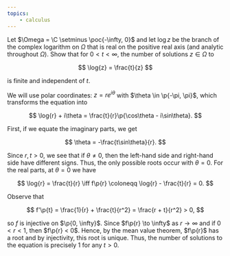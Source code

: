 ```yaml
---
topics:
    - calculus
---
```


<problem>

Let $\Omega = \C \setminus \poc{-\infty, 0}$ and let $\log{z}$ be the branch of the complex logarithm on $\Omega$ that is real on the positive real axis (and analytic throughout $\Omega$). Show that for $0 < t < \infty$, the number of solutions $z \in \Omega$ to

$$
\log{z} = \frac{t}{z}
$$

is finite and independent of $t$.

</problem>

<solution>

We will use polar coordinates: $z = re^{i\theta}$ with $\theta \in \p{-\pi, \pi}$, which transforms the equation into

$$
\log{r} + i\theta
    = \frac{t}{r}\p{\cos\theta - i\sin\theta}.
$$

First, if we equate the imaginary parts, we get

$$
\theta = -\frac{t\sin\theta}{r}.
$$

Since $r, t > 0$, we see that if $\theta \neq 0$, then the left-hand side and right-hand side have different signs. Thus, the only possible roots occur with $\theta = 0$. For the real parts, at $\theta = 0$ we have

$$
\log{r} = \frac{t}{r}
\iff f\p{r} \coloneqq \log{r} - \frac{t}{r} = 0.
$$

Observe that

$$
f'\p{t}
    = \frac{1}{r} + \frac{t}{r^2}
    = \frac{r + t}{r^2} > 0,
$$

so $f$ is injective on $\p{0, \infty}$. Since $f\p{r} \to \infty$ as $r \to \infty$ and if $0 < r < 1$, then $f\p{r} < 0$. Hence, by the mean value theorem, $f\p{r}$ has a root and by injectivity, this root is unique. Thus, the number of solutions to the equation is precisely $1$ for any $t > 0$.

</solution>
